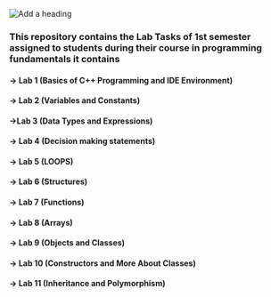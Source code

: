 ![Add a heading](https://github.com/kaziadilmemon/1st-Semester-PF-Lab-Tasks/assets/96164867/6d98d43c-68b0-4760-9d42-d1bfd07f208f)

### This repository contains the Lab Tasks of 1st semester assigned to students during their course in programming fundamentals it contains

#### -> Lab 1 (Basics of C++ Programming and IDE Environment)
#### -> Lab 2 (Variables and Constants)
#### ->Lab 3 (Data Types and Expressions)
#### -> Lab 4 (Decision making statements)
#### -> Lab 5 (LOOPS)
#### -> Lab 6 (Structures)
#### -> Lab 7 (Functions)
#### -> Lab 8 (Arrays)
#### -> Lab 9 (Objects and Classes)
#### -> Lab 10 (Constructors and More About Classes)
#### -> Lab 11 (Inheritance and Polymorphism)



